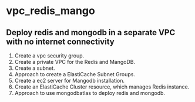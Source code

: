 # vpc_redis_mango
## Deploy redis and mongodb in a separate VPC with no internet connectivity
1. Create a vpc security group.
2. Create a private VPC for the Redis and MangoDB.
3. Create a subnet.
4. Approach to create a ElastiCache Subnet Groups.
5. Create a ec2 server for Mangodb installation.
6. Create an ElastiCache Cluster resource, which manages Redis instance.
7. Approach to use mongodbatlas to deploy redis and mongodb.
